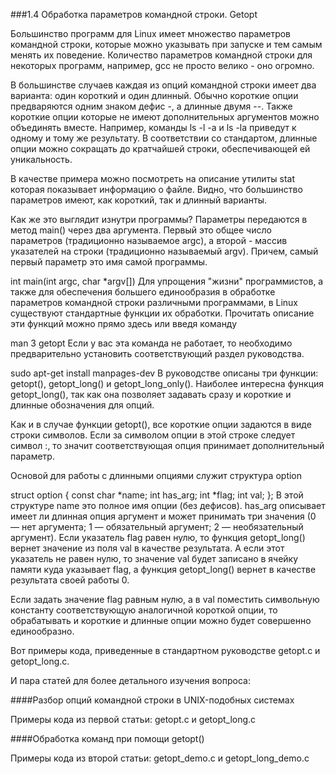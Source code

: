 ###1.4 Обработка параметров командной строки. Getopt

Большинство программ для Linux имеет множество параметров командной строки, которые можно указывать при запуске и тем самым менять их поведение. Количество параметров командной строки для некоторых программ, например, gcc не просто велико - оно огромно.

В большинстве случаев каждая из опций командной строки имеет два варианта: один короткий и один длинный. Обычно короткие опции предваряются одним знаком дефис -, а длинные двумя --. Также короткие опции которые не имеют дополнительных аргументов можно объединять вместе. Например, команды ls -l -a и ls -la приведут к одному и тому же результату. В соответствии со стандартом, длинные опции можно сокращать до кратчайшей строки, обеспечивающей ей уникальность.

В качестве примера можно посмотреть на описание утилиты stat которая показывает информацию о файле. Видно, что большинство параметров имеют, как короткий, так и длинный варианты.

Как же это выглядит изнутри программы? Параметры передаются в метод main() через два аргумента. Первый это общее число параметров (традиционно называемое argc), а второй - массив указателей на строки (традиционно называемый argv). Причем, самый первый параметр это имя самой программы.

int main(int argc, char *argv[])
Для упрощения "жизни" программистов, а также для обеспечения большего единообразия в обработке параметров командной строки различными программами, в Linux существуют стандартные функции их обработки. Прочитать описание эти функций можно прямо здесь или введя команду

man 3 getopt
Если у вас эта команда не работает, то необходимо предварительно установить соответствующий раздел руководства.

sudo apt-get install manpages-dev
В руководстве описаны три функции: getopt(), getopt_long() и getopt_long_only(). Наиболее интересна функция getopt_long(), так как она позволяет задавать сразу и короткие и длинные обозначения для опций.

Как и в случае функции getopt(), все короткие опции задаются в виде строки символов. Если за символом опции в этой строке следует символ :, то значит соответствующая опция принимает дополнительный параметр.

Основой для работы с длинными опциями служит структура option

struct option {
    const char *name;
    int         has_arg;
    int        *flag;
    int         val;
};
В этой структуре name это полное имя опции (без дефисов). has_arg описывает имеет ли длинная опция аргумент и может принимать три значения (0 — нет аргумента; 1 — обязательный аргумент; 2 — необязательный аргумент). Если указатель flag равен нулю, то функция getopt_long() вернет значение из поля val в качестве результата. А если этот указатель не равен нулю, то значение val будет записано в ячейку памяти куда указывает flag, а функция getopt_long() вернет в качестве результата своей работы 0.

Если задать значение flag равным нулю, а в val поместить символьную константу соответствующую аналогичной короткой опции, то обрабатывать и короткие и длинные опции можно будет совершенно единообразно.

Вот примеры кода, приведенные в стандартном руководстве getopt.c и getopt_long.c.

И пара статей для более детального изучения вопроса:

####Разбор опций командной строки в UNIX-подобных системах

Примеры кода из первой статьи: getopt.c и getopt_long.c

####Обработка команд при помощи getopt()

Примеры кода из второй статьи: getopt_demo.c и getopt_long_demo.c
